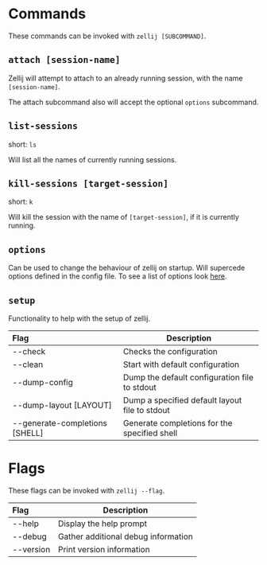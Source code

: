 # Commands

These commands can be invoked with `zellij [SUBCOMMAND]`.

## `attach [session-name]`

Zellij will attempt to attach to an already running session, with the name
`[session-name]`.

The attach subcommand also will accept the optional `options` subcommand.

## `list-sessions`
short: `ls`

Will list all the names of currently running sessions.

## `kill-sessions [target-session]`
short: `k`

Will kill the session with the name of `[target-session]`, if it is currently
running.


## `options`

Can be used to change the behaviour of zellij on startup.
Will supercede options defined in the config file.
To see a list of options look [here](./options.md).

## `setup`

Functionality to help with the setup of zellij.

| Flag                                |  Description|
|:------------------------------------|------------------|
| --check                             |  Checks the configuration |
| --clean                             |  Start with default configuration|
| --dump-config                       |  Dump the default configuration file to stdout|
| --dump-layout [LAYOUT]      |  Dump a specified default layout file to stdout |
| --generate-completions [SHELL]      |  Generate completions for the specified shell|

# Flags
These flags can be invoked with `zellij --flag`.

| Flag                                |  Description|
|:------------------------------------|------------------|
| --help                             |   Display the help prompt |
| --debug                             |  Gather additional debug information |
| --version                       |  Print version information |
